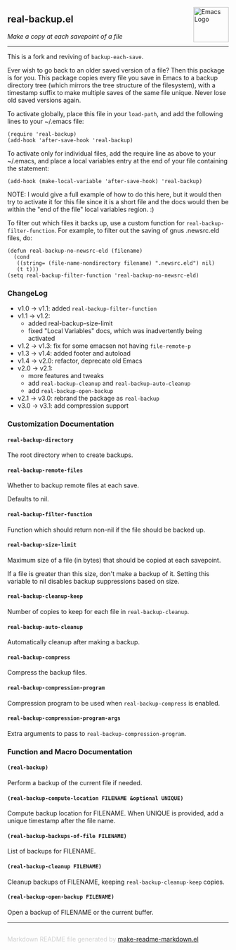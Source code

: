 <a href="https://github.com/abougouffa/real-backup"><img src="https://www.gnu.org/software/emacs/images/emacs.png" alt="Emacs Logo" width="80" height="80" align="right"></a>
## real-backup.el
*Make a copy at each savepoint of a file*

---

This is a fork and reviving of `backup-each-save`.

Ever wish to go back to an older saved version of a file?  Then
this package is for you.  This package copies every file you save
in Emacs to a backup directory tree (which mirrors the tree
structure of the filesystem), with a timestamp suffix to make
multiple saves of the same file unique.  Never lose old saved
versions again.

To activate globally, place this file in your `load-path`, and add
the following lines to your ~/.emacs file:

    (require 'real-backup)
    (add-hook 'after-save-hook 'real-backup)

To activate only for individual files, add the require line as
above to your ~/.emacs, and place a local variables entry at the
end of your file containing the statement:

    (add-hook (make-local-variable 'after-save-hook) 'real-backup)

NOTE:  I would give a full example of how to do this here, but it
would then try to activate it for this file since it is a short
file and the docs would then be within the "end of the file" local
variables region.  :)

To filter out which files it backs up, use a custom function for
`real-backup-filter-function`.  For example, to filter out
the saving of gnus .newsrc.eld files, do:

    (defun real-backup-no-newsrc-eld (filename)
      (cond
       ((string= (file-name-nondirectory filename) ".newsrc.eld") nil)
       (t t)))
    (setq real-backup-filter-function 'real-backup-no-newsrc-eld)

### ChangeLog

- v1.0 -> v1.1:  added `real-backup-filter-function`
- v1.1 -> v1.2:
  - added real-backup-size-limit
  - fixed "Local Variables" docs, which was inadvertently being activated
- v1.2 -> v1.3:  fix for some emacsen not having `file-remote-p`
- v1.3 -> v1.4:  added footer and autoload
- v1.4 -> v2.0:  refactor, deprecate old Emacs
- v2.0 -> v2.1:
  - more features and tweaks
  - add `real-backup-cleanup` and `real-backup-auto-cleanup`
  - add `real-backup-open-backup`
- v2.1 -> v3.0:  rebrand the package as `real-backup`
- v3.0 -> v3.1:  add compression support



### Customization Documentation

#### `real-backup-directory`

The root directory when to create backups.

#### `real-backup-remote-files`

Whether to backup remote files at each save.

Defaults to nil.

#### `real-backup-filter-function`

Function which should return non-nil if the file should be backed up.

#### `real-backup-size-limit`

Maximum size of a file (in bytes) that should be copied at each savepoint.

If a file is greater than this size, don't make a backup of it.
Setting this variable to nil disables backup suppressions based
on size.

#### `real-backup-cleanup-keep`

Number of copies to keep for each file in `real-backup-cleanup`.

#### `real-backup-auto-cleanup`

Automatically cleanup after making a backup.

#### `real-backup-compress`

Compress the backup files.

#### `real-backup-compression-program`

Compression program to be used when `real-backup-compress` is enabled.

#### `real-backup-compression-program-args`

Extra arguments to pass to `real-backup-compression-program`.

### Function and Macro Documentation

#### `(real-backup)`

Perform a backup of the current file if needed.

#### `(real-backup-compute-location FILENAME &optional UNIQUE)`

Compute backup location for FILENAME.
When UNIQUE is provided, add a unique timestamp after the file name.

#### `(real-backup-backups-of-file FILENAME)`

List of backups for FILENAME.

#### `(real-backup-cleanup FILENAME)`

Cleanup backups of FILENAME, keeping `real-backup-cleanup-keep` copies.

#### `(real-backup-open-backup FILENAME)`

Open a backup of FILENAME or the current buffer.

-----
<div style="padding-top:15px;color: #d0d0d0;">
Markdown README file generated by
<a href="https://github.com/mgalgs/make-readme-markdown">make-readme-markdown.el</a>
</div>

